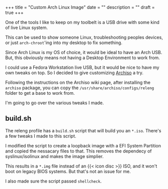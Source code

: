 +++
title = "Custom Arch Linux Image"
date = ""
description = ""
draft = true
+++

One of the tools I like to keep on my toolbelt is a USB drive with some kind of live Linux system.

This can be used to show someone Linux, troubleshooting peoples devices, or just `arch-chroot`'ing into my desktop to fix something.

Since Arch Linux is my OS of choice, it would be ideal to have an Arch USB. But, this obviously means not having a Desktop Environment to work from.

I could use a Fedora Workstation live USB, but it would be nice to have my own tweaks on top. So I decided to give customizing [Archiso](https://wiki.archlinux.org/index.php/Archiso) a try.

Following the instructions on the Archiso wiki page, after installing the `archiso` package, you can copy the `/usr/share/archiso/configs/releng` folder to get a base to work from.

I'm going to go over the various tweaks I made.

## build.sh

The releng profile has a `build.sh` script that will build you an `*.iso`. There's a few tweaks I made to this script.

I modified the script to create a loopback image with a EFI System Partition and copied the nessacary files to that. This removes the dependecy of syslinux/isolinux and makes the image simplier.

This results in a `*.img` file instead of an {{< icon disc >}} ISO, and it won't boot on legacy BIOS systems. But that's not an issue for me.

I also made sure the script passed `shellcheck`.